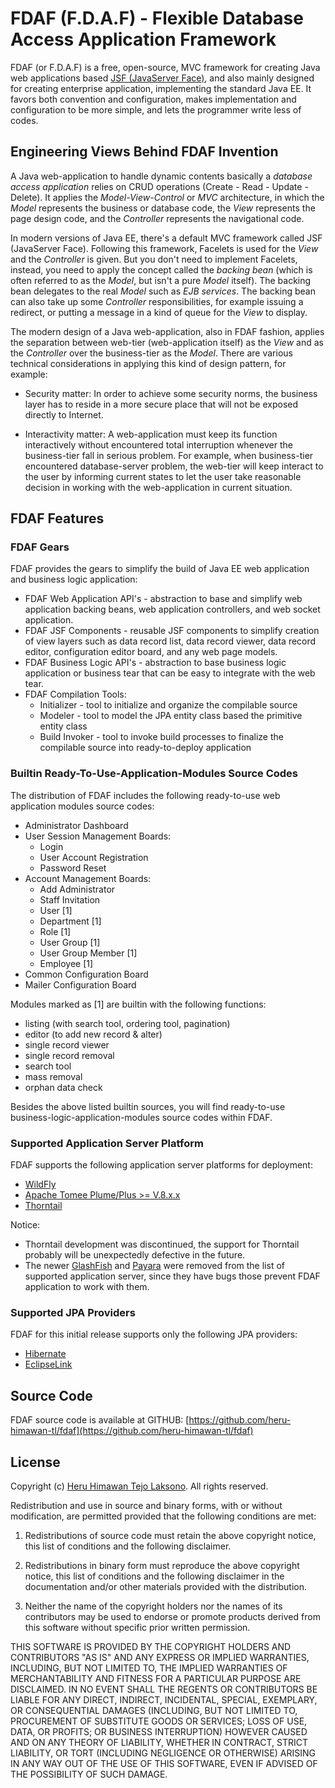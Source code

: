 # FDAF (F.D.A.F) - Flexible Database Access Application Framework

FDAF (or F.D.A.F) is a free, open-source, MVC framework for creating
Java web applications based [JSF (JavaServer Face)](http://www.javaserverfaces.org/),
and also mainly designed for creating enterprise application,
implementing the standard Java EE. It favors both convention and
configuration, makes implementation and configuration to be more simple,
and lets the programmer write less of codes.

## Engineering Views Behind FDAF Invention

A Java web-application to handle dynamic contents basically a _database
access application_ relies on CRUD operations (Create - Read - Update - Delete).
It applies the _Model-View-Control_ or _MVC_ architecture, in which the
_Model_ represents the business or database code, the _View_ represents the
page design code, and the _Controller_ represents the navigational code.

In modern versions of Java EE, there's a default MVC framework called JSF
(JavaServer Face). Following this framework, Facelets is used for the _View_
and the _Controller_ is given. But you don't need to implement Facelets,
instead, you need to apply the concept called the _backing bean_ (which is
often referred to as the _Model_, but isn't a pure _Model_ itself). The
backing bean delegates to the real _Model_ such as _EJB services_. The backing
bean can also take up some _Controller_ responsibilities, for example
issuing a redirect, or putting a message in a kind of queue for the _View_
to display. 

The modern design of a Java web-application, also in FDAF fashion, applies
the separation between web-tier (web-application itself) as the _View_ and as
the _Controller_ over the business-tier as the _Model_. There are various
technical considerations in applying this kind of design pattern,
for example:

- Security matter: In order to achieve some security norms, the business
layer has to reside in a more secure place that will not be exposed directly to
Internet.

- Interactivity matter: A web-application must keep its function interactively
without encountered total interruption whenever the business-tier fall in
serious problem. For example, when business-tier encountered database-server
problem, the web-tier will keep interact to the user by informing current
states to let the user take reasonable decision in working with the
web-application in current situation.

## FDAF Features

### FDAF Gears

FDAF provides the gears to simplify the build of Java EE web application and
business logic application:

- FDAF Web Application API's - abstraction to base and simplify web application
  backing beans, web application controllers, and web socket application.
- FDAF JSF Components - reusable JSF components to simplify creation of view
  layers such as data record list, data record viewer, data record editor,
  configuration editor board, and any web page models.
- FDAF Business Logic API's - abstraction to base business logic application
  or business tear that can be easy to integrate with the web tear. 
- FDAF Compilation Tools:
  - Initializer - tool to initialize and organize the compilable source
  - Modeler - tool to model the JPA entity class based the primitive entity
    class
  - Build Invoker - tool to invoke build processes to finalize the compilable
    source into ready-to-deploy application

### Builtin Ready-To-Use-Application-Modules Source Codes

The distribution of FDAF includes the following ready-to-use web application
modules source codes:

- Administrator Dashboard  
- User Session Management Boards:  
  - Login  
  - User Account Registration  
  - Password Reset  
- Account Management Boards:  
  - Add Administrator  
  - Staff Invitation  
  - User [1]  
  - Department [1]  
  - Role [1]  
  - User Group [1]  
  - User Group Member [1]  
  - Employee [1]  
- Common Configuration Board  
- Mailer Configuration Board  

Modules marked as [1] are builtin with the following functions:  
- listing (with search tool, ordering tool, pagination)  
- editor (to add new record & alter)  
- single record viewer  
- single record removal  
- search tool  
- mass removal  
- orphan data check  

Besides the above listed builtin sources, you will find ready-to-use
business-logic-application-modules source codes within FDAF.

### Supported Application Server Platform

FDAF supports the following application server platforms for deployment:

- [WildFly](https://www.wildfly.org/)   
- [Apache Tomee Plume/Plus >= V.8.x.x](https://tomee.apache.org/)  
- [Thorntail](https://thorntail.io/)  

Notice:
- Thorntail development was discontinued, the support for Thorntail
probably will be unexpectedly defective in the future.  
- The newer [GlashFish](https://javaee.github.io/glassfish/) and
[Payara](https://www.payara.fish/) were removed from the list of
supported application server, since they have bugs those
prevent FDAF application to work with them.

### Supported JPA Providers

FDAF for this initial release supports only the following JPA providers:

- [Hibernate](https://hibernate.org/orm/)  
- [EclipseLink](https://www.eclipse.org/eclipselink/)  

## Source Code

FDAF source code is available at GITHUB: [https://github.com/heru-himawan-tl/fdaf](https://github.com/heru-himawan-tl/fdaf)

## License

Copyright (c) [Heru Himawan Tejo Laksono](https://github.com/heru-himawan-tl).
All rights reserved.

Redistribution and use in source and binary forms, with or without
modification, are permitted provided that the following conditions are met:

1. Redistributions of source code must retain the above copyright notice,
   this list of conditions and the following disclaimer.

2. Redistributions in binary form must reproduce the above copyright notice,
   this list of conditions and the following disclaimer in the documentation
   and/or other materials provided with the distribution.

3. Neither the name of the copyright holders nor the names of its
   contributors may be used to endorse or promote products derived from this
   software without specific prior written permission.

THIS SOFTWARE IS PROVIDED BY THE COPYRIGHT HOLDERS AND CONTRIBUTORS "AS IS"
AND ANY EXPRESS OR IMPLIED WARRANTIES, INCLUDING, BUT NOT LIMITED TO, THE
IMPLIED WARRANTIES OF MERCHANTABILITY AND FITNESS FOR A PARTICULAR PURPOSE
ARE DISCLAIMED. IN NO EVENT SHALL THE REGENTS OR CONTRIBUTORS BE LIABLE FOR
ANY DIRECT, INDIRECT, INCIDENTAL, SPECIAL, EXEMPLARY, OR CONSEQUENTIAL
DAMAGES (INCLUDING, BUT NOT LIMITED TO, PROCUREMENT OF SUBSTITUTE GOODS OR
SERVICES; LOSS OF USE, DATA, OR PROFITS; OR BUSINESS INTERRUPTION) HOWEVER
CAUSED AND ON ANY THEORY OF LIABILITY, WHETHER IN CONTRACT, STRICT LIABILITY,
OR TORT (INCLUDING NEGLIGENCE OR OTHERWISE) ARISING IN ANY WAY OUT OF THE
USE OF THIS SOFTWARE, EVEN IF ADVISED OF THE POSSIBILITY OF SUCH DAMAGE.

